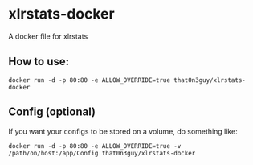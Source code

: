 # xlrstats-docker
A docker file for xlrstats

## How to use:
`docker run -d -p 80:80 -e ALLOW_OVERRIDE=true that0n3guy/xlrstats-docker`

## Config (optional)
If you want your configs to be stored on a volume, do something like:

`docker run -d -p 80:80 -e ALLOW_OVERRIDE=true -v /path/on/host:/app/Config that0n3guy/xlrstats-docker`
